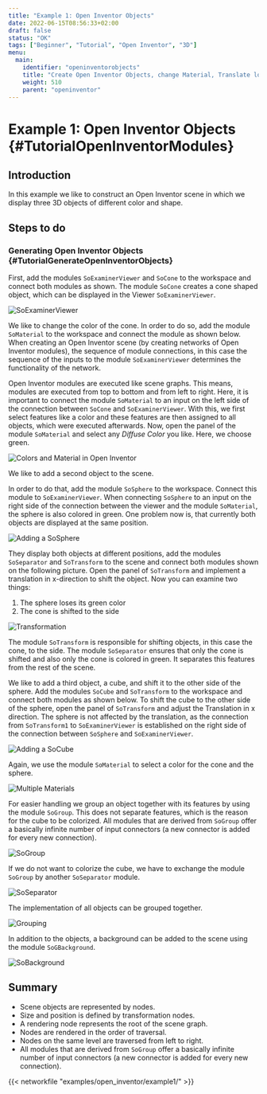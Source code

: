 ```yaml
---
title: "Example 1: Open Inventor Objects"
date: 2022-06-15T08:56:33+02:00
draft: false
status: "OK"
tags: ["Beginner", "Tutorial", "Open Inventor", "3D"]
menu: 
  main:
    identifier: "openinventorobjects"
    title: "Create Open Inventor Objects, change Material, Translate location in 3D and general explanation about Scene Graphs."
    weight: 510
    parent: "openinventor"
---
```


# Example 1: Open Inventor Objects {#TutorialOpenInventorModules}
## Introduction
In this example we like to construct an Open Inventor scene in which we display three 3D objects of different color and shape.


## Steps to do
### Generating Open Inventor Objects {#TutorialGenerateOpenInventorObjects}

First, add the modules `SoExaminerViewer` and `SoCone` to the workspace and connect both modules as shown. The module `SoCone` creates a cone shaped object, which can be displayed in the Viewer `SoExaminerViewer`.

![SoExaminerViewer](/images/tutorials/openinventor/OI1_01.png "SoExaminerViewer")

We like to change the color of the cone. In order to do so, add the module `SoMaterial` to the workspace and connect the module as shown below. When creating an Open Inventor scene (by creating networks of Open Inventor modules), the sequence of module connections, in this case the sequence of the inputs to the module `SoExaminerViewer` determines the functionality of the network.

Open Inventor modules are executed like scene graphs. This means, modules are executed from top to bottom and from left to right. Here, it is important to connect the module `SoMaterial` to an input on the left side of the connection between `SoCone` and `SoExaminerViewer`. With this, we first select features like a color and these features are then assigned to all objects, which were executed afterwards. Now, open the panel of the module `SoMaterial` and select any *Diffuse Color* you like. Here, we choose green.

![Colors and Material in Open Inventor](/images/tutorials/openinventor/OI1_02.png "Colors and Material in Open Inventor")

We like to add a second object to the scene.

In order to do that, add the module `SoSphere` to the workspace. Connect this module to `SoExaminerViewer`. When connecting `SoSphere` to an input on the right side of the connection between the viewer and the module `SoMaterial`, the sphere is also colored in green. One problem now is, that currently both objects are displayed at the same position.

![Adding a SoSphere](/images/tutorials/openinventor/OI1_03.png "Adding a SoSphere")

They display both objects at different positions, add the modules `SoSeparator` and `SoTransform` to the scene and connect both modules shown on the following picture. Open the panel of `SoTransform` and implement a translation in x-direction to shift the object. Now you can examine two things:

1. The sphere loses its green color
2. The cone is shifted to the side

![Transformation](/images/tutorials/openinventor/OI1_05.png "Transformation")

The module `SoTransform` is responsible for shifting objects, in this case the cone, to the side. The module `SoSeparator` ensures that only the cone is shifted and also only the cone is colored in green. It separates this features from the rest of the scene.

We like to add a third object, a cube, and shift it to the other side of the sphere. Add the modules `SoCube` and `SoTransform` to the workspace and connect both modules as shown below. To shift the cube to the other side of the sphere, open the panel of `SoTransform` and adjust the Translation in x direction. The sphere is not affected by the translation, as the connection from `SoTransform1` to `SoExaminerViewer` is established on the right side of the connection between `SoSphere` and `SoExaminerViewer`.

![Adding a SoCube](/images/tutorials/openinventor/OI1_07.png "Adding a SoCube")

Again, we use the module `SoMaterial` to select a color for the cone and the sphere.

![Multiple Materials](/images/tutorials/openinventor/OI1_08.png "Multiple Materials")

For easier handling we group an object together with its features by using the module `SoGroup`. This does not separate features, which is the reason for the cube to be colorized. All modules that are derived from `SoGroup` offer a basically infinite number of input connectors (a new connector is added for every new connection).

![SoGroup](/images/tutorials/openinventor/OI1_09.png "SoGroup")

If we do not want to colorize the cube, we have to exchange the module `SoGroup` by another `SoSeparator` module.

![SoSeparator](/images/tutorials/openinventor/OI1_10.png "SoSeparator")

The implementation of all objects can be grouped together.

![Grouping](/images/tutorials/openinventor/OI1_11.png "Grouping")

In addition to the objects, a background can be added to the scene using the module `SoGBackground`.

![SoBackground](/images/tutorials/openinventor/OI1_12.png "SoBackground")

## Summary
* Scene objects are represented by nodes.
* Size and position is defined by transformation nodes.
* A rendering node represents the root of the scene graph.
* Nodes are rendered in the order of traversal.
* Nodes on the same level are traversed from left to right.
* All modules that are derived from `SoGroup` offer a basically infinite number of input connectors (a new connector is added for every new connection).

{{< networkfile "examples/open_inventor/example1/" >}}
